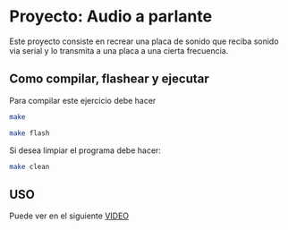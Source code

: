 # Proyecto: Audio a parlante

Este proyecto consiste en recrear una placa de sonido que reciba sonido via serial y lo transmita a una placa a una cierta frecuencia.

## Como compilar, flashear y ejecutar

Para compilar este ejercicio debe hacer

```bash
make

make flash
```

Si desea limpiar el programa debe hacer:

```bash
make clean
```

## USO

Puede ver en el siguiente [VIDEO](https://drive.google.com/file/d/1-RGiCoymrIgITgia1ZlhlVohwljDuJ0A/view?usp=drive_link)
